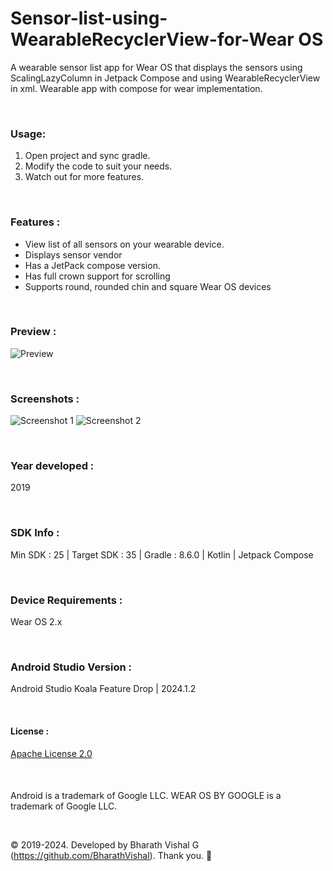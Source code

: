 # Sensor-list-using-WearableRecyclerView-for-Wear OS
 
A wearable sensor list app for Wear OS that displays the sensors using ScalingLazyColumn in Jetpack Compose and using WearableRecyclerView in xml. Wearable app with compose for wear implementation.

&nbsp;
### Usage:
1. Open project and sync gradle.
2. Modify the code to suit your needs.
3. Watch out for more features.

&nbsp;
### Features :
- View list of all sensors on your wearable device.
- Displays sensor vendor
- Has a JetPack compose version.
- Has full crown support for scrolling
- Supports round, rounded chin and square Wear OS devices

&nbsp;
### Preview : 
![Preview](https://github.com/BharathVishal/Sensor-list-using-WearableRecyclerView-for-Wear-OS/blob/master/Preview/PreviewGif.gif)


&nbsp;
### Screenshots : 
![Screenshot 1](https://github.com/BharathVishal/Sensor-list-using-WearableRecyclerView-for-Wear-OS/blob/master/Screenshots/3.png?s=40)
![Screenshot 2](https://github.com/BharathVishal/Sensor-list-using-WearableRecyclerView-for-Wear-OS/blob/master/Screenshots/4.png?s=40)


&nbsp;
### Year developed : 
2019


&nbsp;
### SDK Info : 
Min SDK : 25  | Target SDK : 35 | Gradle : 8.6.0  | Kotlin | Jetpack Compose


&nbsp;
### Device Requirements : 
Wear OS 2.x


&nbsp;
### Android Studio Version : 
Android Studio Koala Feature Drop | 2024.1.2



&nbsp;

#### License : 
[Apache License 2.0](https://github.com/BharathVishal/Sensor-list-using-WearableRecyclerView-for-Wear-OS/blob/master/LICENSE)
&nbsp;

&nbsp;

####
Android is a trademark of Google LLC. WEAR OS BY GOOGLE is a trademark of Google LLC.

&nbsp;



© 2019-2024. Developed by Bharath Vishal G (https://github.com/BharathVishal). Thank you. :slightly_smiling_face:

